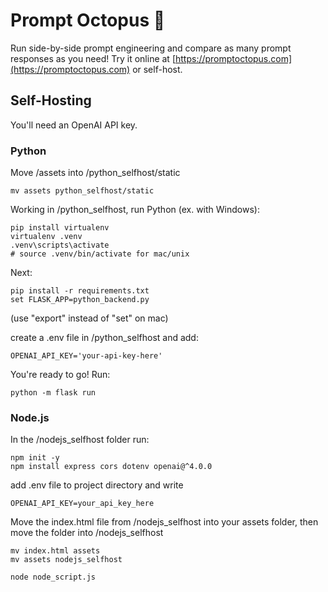 # Prompt Octopus 🐙
Run side-by-side prompt engineering and compare as many prompt responses as you need! Try it online at [https://promptoctopus.com](https://promptoctopus.com) or self-host.

## Self-Hosting
You'll need an OpenAI API key.
### Python
Move /assets into /python_selfhost/static
```
mv assets python_selfhost/static
```

Working in /python_selfhost, run Python (ex. with Windows):
```
pip install virtualenv
virtualenv .venv
.venv\scripts\activate
# source .venv/bin/activate for mac/unix
```

Next:
```
pip install -r requirements.txt
set FLASK_APP=python_backend.py
```
(use "export" instead of "set" on mac)

create a .env file in /python_selfhost and add:
```
OPENAI_API_KEY='your-api-key-here'
```

You're ready to go! Run: 
```
python -m flask run
```

### Node.js
In the /nodejs_selfhost folder run:
```
npm init -y
npm install express cors dotenv openai@^4.0.0
```

add .env file to project directory and write 
```
OPENAI_API_KEY=your_api_key_here
```

Move the index.html file from /nodejs_selfhost into your assets folder, then move the folder into /nodejs_selfhost 
```
mv index.html assets
mv assets nodejs_selfhost

node node_script.js
```


